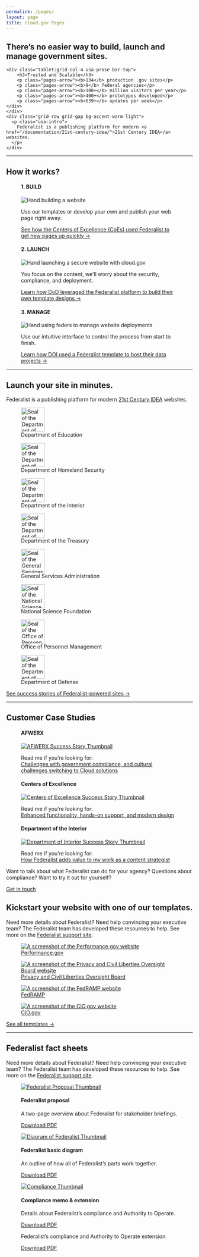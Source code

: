 ```yaml
---
permalink: /pages/
layout: page
title: cloud.gov Pages
---
```


<section class="usa-section">
  <div class="site-welcome">
    <div class="grid-row grid-gap">
    <div class="tablet:grid-col-8">
      <h1>There’s no easier way to build, launch and manage government sites.</h1>
    </div>
  
    <div class="tablet:grid-col-4 usa-prose bar-top">
        <h3>Trusted and Scalable</h3>
        <p class="pages-arrow"><b>134</b> production .gov sites</p>
        <p class="pages-arrow"><b>9</b> federal agencies</p>
        <p class="pages-arrow"><b>100+</b> million visitors per year</p>
        <p class="pages-arrow"><b>400+</b> prototypes developed</p>
        <p class="pages-arrow"><b>639+</b> updates per week</p>
    </div>
    </div>
    <div class="grid-row grid-gap bg-accent-warm-light">
      <p class="usa-intro">
        Federalist is a publishing platform for modern <a href="/documentation/21st-century-idea/">21st Century IDEA</a> websites.
      </p>
    </div>
  </div>
</section>
<hr />
<section class="usa-graphic-list usa-section">
  <a name="How it works"></a>
  <div class="grid-row grid-gap">
    <h2>How it works?</h2>
  </div>
  <div class="grid-row">
    <div class="grid-col-4">
        <figure class="figure">
          <figcaption>
            <h4>1. BUILD</h4>
          </figcaption>
          <div class="tint">
            <img src="{{site.baseurl}}/assets/pages/images/build.png" alt="Hand building a website">
          </div>
          <figcaption>
            <p>Use our templates or develop your own and publish your web page right away.</p>
            <a href="{{site.baseurl}}/assets/pages/documents/coe-success.pdf">See how the Centers of Excellence (CoEs) used Federalist to get new pages up quickly →</a>
          </figcaption>
        </figure>
      <!-- </div> -->
    </div> 
    <div class="grid-col-4">
        <figure class="figure">
          <figcaption>
            <h4>2. LAUNCH</h4>
          </figcaption>
          <div class="tint">
            <img src="{{site.baseurl}}/assets/pages/images/launch.png" alt="Hand launching a secure website with cloud.gov">
          </div>
          <figcaption>
            <p>You focus on the content, we'll worry about the security, compliance, and deployment.</p>
            <a href="{{site.baseurl}}/assets/pages/documents/afwerx-success.pdf">Learn how DoD leveraged the Federalist platform to build their own template designs →</a>
          </figcaption>
        </figure>
    </div> 
    <div class="grid-col-4">
        <figure class="figure">
          <figcaption>
            <h4>3. MANAGE</h4>
          </figcaption>
          <div class="tint">
            <img src="{{site.baseurl}}/assets/pages/images/manage.png" alt="Hand using faders to manage website deployments">
          </div>
          <figcaption>
            <p>Use our intuitive interface to control the process from start to finish.</p>
            <a href="{{site.baseurl}}/assets/pages/documents/doi-success.pdf">Learn how DOI used a Federalist template to host their data projects →</a>
          </figcaption>
        </figure>
    </div> 
  </div>
</section>
<hr />
<section class="usa-section margin-bottom-8">
  <div class="grid-row">
    <h2>Launch your site in minutes.</h2>
    <a name="Customers"></a>
  </div>
  <div class="grid-row">
    <p>
      Federalist is a publishing platform for modern <a href="/documentation/21st-century-idea/">21st Century IDEA</a> websites.
    </p>
  </div>
  <div class="grid-row grid-gap">
    <div class="tablet:grid-col">
      <figure class="figure figure-seal">
        <img src="{{site.baseurl}}/assets/pages/images/logos/partners/500px-Education.png" alt="Seal of the Department of Education" height="64" width="64">
        <figcaption>Department of Education</figcaption>
      </figure>
    </div>
    <div class="tablet:grid-col">
      <figure class="figure figure-seal">
        <img src="{{site.baseurl}}/assets/pages/images/logos/partners/500px-DHS.png" alt="Seal of the Department of Homeland Security" height="64" width="64">
        <figcaption>Department of Homeland Security</figcaption>
      </figure>
    </div>
    <div class="tablet:grid-col">
      <figure class="figure figure-seal">
        <img src="{{site.baseurl}}/assets/pages/images/logos/partners/500px-DOI.png" alt="Seal of the Department of the Interior" height="64" width="64">
        <figcaption>Department of the Interior</figcaption>
      </figure>
    </div>
    <div class="tablet:grid-col">
      <figure class="figure figure-seal">
        <img src="{{site.baseurl}}/assets/pages/images/logos/partners/500px-treasury.png" alt="Seal of the Department of the Treasury" height="64" width="64">
        <figcaption>Department of the Treasury</figcaption>
      </figure>
    </div>
  </div>
  <div class="grid-row grid-gap">
    <div class="tablet:grid-col">
      <figure class="figure figure-seal">
        <img src="{{site.baseurl}}/assets/pages/images/logos/partners/500px-GSA.png" alt="Seal of the General Services Administration" height="64" width="64">
        <figcaption>General Services Administration</figcaption>
      </figure>
    </div>
    <div class="tablet:grid-col">
      <figure class="figure figure-seal">
        <img src="{{site.baseurl}}/assets/pages/images/logos/partners/500px-NSF.png" alt="Seal of the National Science Foundation" height="64" width="64">
        <figcaption>National Science Foundation</figcaption>
      </figure>
    </div>
    <div class="tablet:grid-col">
      <figure class="figure figure-seal">
        <img src="{{site.baseurl}}/assets/pages/images/logos/partners/500px-OPM.png" alt="Seal of the Office of Personnel Management" height="64" width="64">
        <figcaption>Office of Personnel Management</figcaption>
      </figure>
    </div>
    <div class="tablet:grid-col">
      <figure class="figure figure-seal">
        <img src="{{site.baseurl}}/assets/pages/images/logos/partners/DODc.gif" alt="Seal of the Department of Defense" height="64" width="64">
        <figcaption>Department of Defense</figcaption>
      </figure>
    </div>
  </div>
  <div class="grid-row">
    <a href="{{site.baseurl}}/success-stories/">See success stories of Federalist-powered sites →</a>
  </div>
</section>

<hr/>

<section class="usa-section">
  <div class="grid-row">
    <h2>Customer Case Studies</h2>
    <a name="Case Studies"></a>
  </div>
  <div class="grid-row grid-gap">
    <div class="tablet:grid-col">
      <figure class="figure">
        <figcaption>
          <h4>AFWERX</h4>
        </figcaption>
        <div class="tint">
          <a href="{{site.baseurl}}/assets/pages/documents/afwerx-success.pdf"><img alt="AFWERX Success Story Thumbnail" src="{{site.baseurl}}/assets/pages/images/home-page/afwerx-success-Thumbnail.png" class="pages-card"></a>
        </div>
        <figcaption>
          <p class="small">Read me if you’re looking for:<br><a href="{{site.baseurl}}/assets/pages/documents/afwerx-success.pdf">Challenges with government compliance, and cultural challenges switching to Cloud solutions</a></p>
        </figcaption>
      </figure>
    </div>
    <div class="tablet:grid-col">
      <figure class="figure">
        <figcaption>
          <h4>Centers of Excellence</h4>
        </figcaption>
        <div class="tint">
          <a href="{{site.baseurl}}/assets/pages/documents/coe-success.pdf"><img alt="Centers of Excellence  Success Story Thumbnail" src="{{site.baseurl}}/assets/pages/images/home-page/coe-success-Thumbnail.png" class="pages-card"></a>
        </div>
        <figcaption>
          <p class="small">Read me if you’re looking for:<br><a href="{{site.baseurl}}/assets/pages/documents/coe-success.pdf">Enhanced functionality, hands-on support, and modern design</a></p>
        </figcaption>
      </figure>
    </div>
    <div class="tablet:grid-col">
      <figure class="figure">
        <figcaption>
          <h4>Department of the Interior</h4>
        </figcaption>
        <div class="tint">
          <a href="{{site.baseurl}}/assets/pages/documents/doi-success.pdf"><img alt="Department of Interior  Success Story Thumbnail" src="{{site.baseurl}}/assets/pages/images/home-page/doi-success-Thumbnail.png" class="pages-card"></a>
        </div>
        <figcaption>
          <p class="small">Read me if you’re looking for:<br><a href="{{site.baseurl}}/assets/pages/documents/doi-success.pdf">How Federalist adds value to my work as a content strategist</a></p>
        </figcaption>
      </figure>
    </div>
  </div>
</section>

<section class="usa-section">
  <div class="grid-row">
    <div class="tablet:grid-col padding-4 bg-accent-warm-light">
      <p class="usa-intro tablet:grid-col-10">
        Want to talk about what Federalist can do for your agency? Questions about compliance? Want to try it out for yourself?
      </p>
      <p><a class="usa-button usa-button--big" href="{{site.baseurl}}/pages/contact/">Get in touch</a></p>
    </div>
  </div>
</section>

<section class="usa-section our-templates">
  <div class="grid-row">
    <h2>Kickstart your website with one of our templates.</h2>
    <p class="usa-intro tablet:grid-col-10">
     Need more details about Federalist? Need help convincing your executive team? The Federalist team has developed these resources to help. See more on the <a href="{{site.baseurl}}/pages/documentation/">Federalist support site</a>.
    </p>
  </div>
  <div class="grid-row">
    <div class="tablet:grid-col usa-prose">
      <a href="https://performance.gov">
        <figure class="figure figure-seal">
          <div class="tint">
            <img src="{{site.baseurl}}/assets/pages/images/partner-sites/performance.gov.png"  alt="A screenshot of the Performance.gov website" class="pages-card">
          </div>
          <figcaption>Performance.gov</figcaption>
        </figure>
      </a>
    </div>
    <div class="tablet:grid-col usa-prose">
      <a href="https://pclob.gov">
        <figure class="figure figure-seal">
          <div class="tint">
            <img src="{{site.baseurl}}/assets/pages/images/partner-sites/pclob.gov.png"  alt="A screenshot of the Privacy and Civil Liberties Oversight Board website" class="pages-card">
          </div>
          <figcaption>Privacy and Civil Liberties Oversight Board</figcaption>
        </figure>
      </a>
    </div>
  </div>
  <div class="grid-row">
    <div class="tablet:grid-col usa-prose">
     <a href="https://fedramp.gov">
        <figure class="figure figure-seal">
          <div class="tint">
            <img src="{{site.baseurl}}/assets/pages/images/partner-sites/fedramp.gov.png" alt="A screenshot of the FedRAMP website" class="pages-card">
          </div>
          <figcaption>FedRAMP</figcaption>
        </figure>
      </a>
    </div>
    <div class="tablet:grid-col usa-prose">
      <a href="https://cio.gov">
        <figure class="figure figure-seal">
          <div class="tint">
            <img src="{{site.baseurl}}/assets/pages/images/partner-sites/cio.gov.png" alt="A screenshot of the CIO.gov website" class="pages-card">
          </div>
          <figcaption>CIO.gov</figcaption>
        </figure>
      </a>
    </div>
  </div>
  <div class="table:grid-row">
    <a href="{{site.baseurl}}/pages/documentation/templates/">See all templates →</a>
  </div>
</section>

<hr/>

<section class="usa-section our-templates">
  <div class="grid-row">
    <h2>Federalist fact sheets</h2>
    <p class="usa-intro tablet:grid-col-10">
      Need more details about Federalist? Need help convincing your executive team? The Federalist team has developed these resources to help. See more on the <a href="{{site.baseurl}}/pages/documentation/">Federalist support site</a>.
    </p>
  </div>
  <div class="grid-row">
    <div class="tablet:grid-col usa-prose">
      <figure class="figure">
        <div class="tint">
          <a href="{{site.baseurl}}/assets/pages/documents/Federalist-Proposal.pdf"><img alt="Federalist Proposal Thumbnail" src="{{site.baseurl}}/assets/pages/images/home-page/Federalist-Proposal-Thumbnail.png" class="pages-card"></a>
        </div>
        <figcaption>
          <h4>Federalist proposal</h4>
          <p class="small">A two-page overview about Federalist for stakeholder briefings.</p>
          <a href="{{site.baseurl}}/assets/pages/documents/Federalist-Proposal.pdf">Download PDF</a>
        </figcaption>
      </figure>
    </div>
    <div class="tablet:grid-col usa-prose">
      <figure class="figure">
        <div class="tint">
          <a href="{{site.baseurl}}/assets/pages/documents/how-federalist-works-diagram.pdf">
            <img alt="Diagram of Federalist Thumbnail" src="{{site.baseurl}}/assets/pages/images/home-page/how-federalist-works-diagram-Thumbnail.jpg" class="pages-card">
          </a>
        </div>
        <figcaption>
          <h4>Federalist basic diagram</h4>
          <p class="small">An outline of how all of Federalist’s parts work together.</p>
          <a href="{{site.baseurl}}/assets/pages/documents/how-federalist-works-diagram.pdf">Download PDF</a>
        </figcaption>
      </figure>
    </div>
    <div class="tablet:grid-col usa-prose">
     <figure class="figure">
        <div class="tint">
          <a href="{{site.baseurl}}/assets/pages/documents/Federalist-Compliance-Memo.pdf"><img alt="Compliance Thumbnail" src="{{site.baseurl}}/assets/pages/images/home-page/Federalist-Compliance-Memo-Thumbnail.jpg" class="pages-card"></a>
        </div>
        <figcaption>
          <h4>Compliance memo & extension</h4>
          <p class="small">Details about Federalist’s compliance and Authority to Operate.</p>
          <a href="{{site.baseurl}}/assets/pages/documents/Federalist-Compliance-Memo.pdf">Download PDF</a>
          <p class="small">Federalist’s compliance and Authority to Operate extension.</p>
          <a href="{{site.baseurl}}/assets/pages/documents/Federalist-ATO-Extension-Letter.pdf">Download PDF</a>
        </figcaption>
      </figure>
    </div>
  </div>
</section>